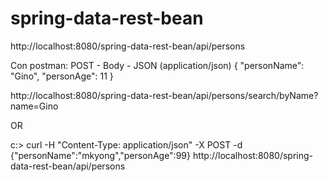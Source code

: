 # spring-data-rest-bean

http://localhost:8080/spring-data-rest-bean/api/persons

Con postman: POST - Body - JSON (application/json)
{
   "personName": "Gino",
   "personAge": 11
}

http://localhost:8080/spring-data-rest-bean/api/persons/search/byName?name=Gino

OR

c:\> curl -H "Content-Type: application/json" -X POST -d {\"personName\":\"mkyong\",\"personAge\":99} http://localhost:8080/spring-data-rest-bean/api/persons